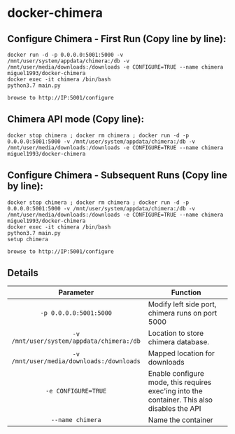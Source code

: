 # docker-chimera

## Configure Chimera - First Run (Copy line by line):
```
docker run -d -p 0.0.0.0:5001:5000 -v /mnt/user/system/appdata/chimera:/db -v /mnt/user/media/downloads:/downloads -e CONFIGURE=TRUE --name chimera miguel1993/docker-chimera
docker exec -it chimera /bin/bash
python3.7 main.py

browse to http://IP:5001/configure
```

## Chimera API mode (Copy line):
```
docker stop chimera ; docker rm chimera ; docker run -d -p 0.0.0.0:5001:5000 -v /mnt/user/system/appdata/chimera:/db -v /mnt/user/media/downloads:/downloads -e CONFIGURE=TRUE --name chimera miguel1993/docker-chimera
```

## Configure Chimera - Subsequent Runs (Copy line by line):
```
docker stop chimera ; docker rm chimera ; docker run -d -p 0.0.0.0:5001:5000 -v /mnt/user/system/appdata/chimera:/db -v /mnt/user/media/downloads:/downloads -e CONFIGURE=TRUE --name chimera miguel1993/docker-chimera
docker exec -it chimera /bin/bash
python3.7 main.py
setup chimera

browse to http://IP:5001/configure
```

## Details
| Parameter | Function  |
| :----: | --- |
|`-p 0.0.0.0:5001:5000` | Modify left side port, chimera runs on port 5000 |
|`-v /mnt/user/system/appdata/chimera:/db` | Location to store chimera database. |
|`-v /mnt/user/media/downloads:/downloads` | Mapped location for downloads |
|`-e CONFIGURE=TRUE` | Enable configure mode, this requires exec'ing into the container. This also disables the API |
|`--name chimera` | Name the container |
